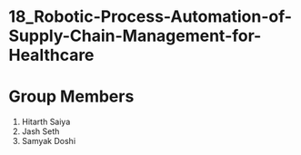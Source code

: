 # 18_Robotic-Process-Automation-of-Supply-Chain-Management-for-Healthcare
# Group Members
1. Hitarth Saiya
2. Jash Seth
3. Samyak Doshi
